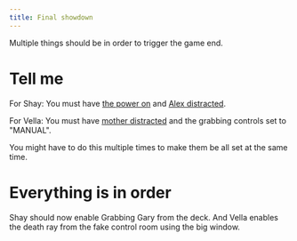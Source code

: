 ```yaml
---
title: Final showdown
---
```


Multiple things should be in order to trigger the game end.

# Tell me
For Shay: You must have [the power on](050-power.md) and [Alex distracted](030-distract-alex.md).

For Vella: You must have [mother distracted](036-distract-mother.md) and the grabbing controls set to "MANUAL".

You might have to do this multiple times to make them be all set at the same time.

# Everything is in order
Shay should now enable Grabbing Gary from the deck. And Vella enables the death ray from the fake control room using the big window.

